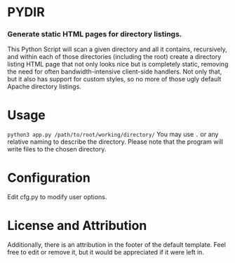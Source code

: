 # PYDIR
### Generate static HTML pages for directory listings.
This Python Script will scan a given directory and all it contains, recursively, and within each of those directories (including the root) create a directory listing HTML page that not only looks nice but is completely static, removing the need for often bandwidth-intensive client-side handlers. Not only that, but it also has support for custom styles, so no more of those ugly default Apache directory listings.

# Usage
`python3 app.py /path/to/root/working/directory/`
You may use `.` or any relative naming to describe the directory.
Please note that the program will write files to the chosen directory.

# Configuration
Edit cfg.py to modify user options.

# License and Attribution

Additionally, there is an attribution in the footer of the default template. Feel free to edit or remove it, but it would be appreciated if it were left in.
